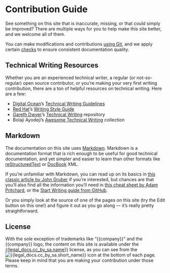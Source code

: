 # Contribution Guide

See something on this site that is inaccurate, missing, or that could simply be improved?
There are multiple ways for you to help make this site better, and we welcome all of them.

You can make modifications and contributions [using Git](modifications.md), and we apply certain [checks](quality.md) to ensure consistent documentation quality.

## Technical Writing Resources

Whether you are an experienced technical writer, a regular (or not-so-regular) open source contributor, or you’re making your very first writing contribution, there are a ton of helpful resources on technical writing.
Here are a few:

* [Digital Ocean](https://www.digitalocean.com/)’s [Technical Writing Guidelines](https://www.digitalocean.com/community/tutorials/digitalocean-s-technical-writing-guidelines)
* [Red Hat](https://www.redhat.com)’s [Writing Style Guide](https://github.com/StyleGuides/WritingStyleGuide)
* [Gareth Dwyer](https://dwyer.co.za/)’s [Technical Writing](https://github.com/sixhobbits/technical-writing) repository
* Bolaji Ayodeji’s [Awesome Technical Writing](https://github.com/BolajiAyodeji/awesome-technical-writing) collection


## Markdown

The documentation on this site uses [Markdown](https://en.wikipedia.org/wiki/Markdown).
Markdown is a documentation format that is rich enough to be useful for good technical documentation, and yet simpler and easier to learn than other formats like [reStructuredText](https://en.wikipedia.org/wiki/ReStructuredText) or [DocBook](https://en.wikipedia.org/wiki/DocBook) XML.

If you’re unfamiliar with Markdown, you can read up on its basics in [this classic article by John Gruber](https://daringfireball.net/projects/markdown/) if you’re interested, but chances are that you’ll also find all the information you’ll need in [this cheat sheet by Adam Pritchard](https://github.com/adam-p/markdown-here/wiki/Markdown-Cheatsheet), or the [Start Writing guide from GitHub](https://docs.github.com/en/get-started/writing-on-github/getting-started-with-writing-and-formatting-on-github/basic-writing-and-formatting-syntax).

Or you simply look at the source of one of the pages on this site (try the Edit button on this one!) and figure it out as you go along — it’s really pretty straightforward.


## License

With the sole exception of trademarks like “{{company}}” and the {{company}} logo, the content on this site is available under the [{{legal_docs.cc_by_sa.name}}]({{legal_docs.cc_by_sa.url}}) license, as you can see from the ![{{legal_docs.cc_by_sa.short_name}}](https://mirrors.creativecommons.org/presskit/buttons/80x15/svg/by-sa.svg) icon at the bottom of each page.
Please keep in mind that you are making your contribution under those terms.
